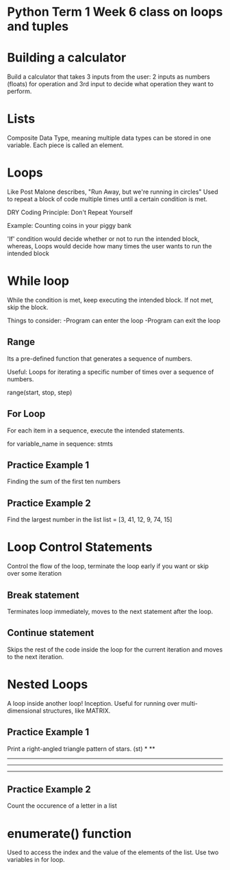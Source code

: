 # Python Term 1 Week 6 class on loops and tuples

# Building a calculator
Build a calculator that takes 3 inputs from the user:
2 inputs as numbers (floats) for operation and 3rd input to decide what operation they want to perform.

# Lists
Composite Data Type, meaning multiple data types can be stored in one variable. 
Each piece is called an element.

# Loops
Like Post Malone describes, "Run Away, but we're running in circles"
Used to repeat a block of code multiple times until a certain condition is met.

DRY Coding Principle: Don't Repeat Yourself

Example: Counting coins in your piggy bank

'If' condition would decide whether or not to run the intended block, whereas,
Loops would decide how many times the user wants to run the intended block

# While loop
While the condition is met, keep executing the intended block. If not met, skip the block.

Things to consider:
    -Program can enter the loop
    -Program can exit the loop

## Range
Its a pre-defined function that generates a sequence of numbers.

Useful: Loops for iterating a specific number of times over a sequence of numbers.

range(start, stop, step)

## For Loop
For each item in a sequence, execute the intended statements.

for variable_name in sequence:
    stmts

## Practice Example 1 
Finding the sum of the first ten numbers

## Practice Example 2 
Find the largest number in the list
list = [3, 41, 12, 9, 74, 15]

# Loop Control Statements
Control the flow of the loop, terminate the loop early if you want or skip over some iteration

## Break statement
Terminates loop immediately, moves to the next statement after the loop.

## Continue statement
Skips the rest of the code inside the loop for the current iteration and moves to the next iteration.

# Nested Loops
A loop inside another loop! Inception.
Useful for running over multi-dimensional structures, like MATRIX.

## Practice Example 1
Print a right-angled triangle pattern of stars. (st)
*
**
***
****
*****

## Practice Example 2
Count the occurence of a letter in a list

# enumerate() function
Used to access the index and the value of the elements of the list.
Use two variables in for loop.